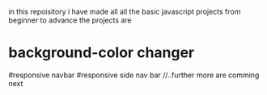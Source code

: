 in this repoisitory i have made all all the basic javascript projects from beginner to advance the projects are 
# background-color changer
#responsive navbar
#responsive side nav bar 
//..further more are comming next 
